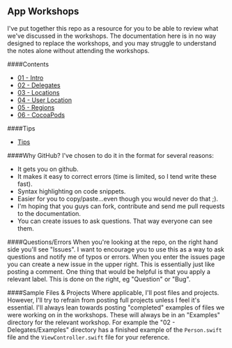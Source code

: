 ## App Workshops

I've put together this repo as a resource for you to be able to review what we've discussed in the workshops. The documentation here is in no way designed to replace the workshops, and you may struggle to understand the notes alone without attending the workshops.

####Contents
+ [01 - Intro](https://github.com/KyleGoslan/App-Workshops/tree/master/01%20-%20Intro%20%26%20Objects)  
+ [02 - Delegates](https://github.com/KyleGoslan/App-Workshops/tree/master/02%20-%20Delegates)	
+ [03 - Locations](https://github.com/KyleGoslan/App-Workshops/tree/master/03%20-%20Locations)  
+ [04 - User Location](https://github.com/KyleGoslan/App-Workshops/tree/master/04%20-%20User%20Location)	
+ [05 - Regions](https://github.com/KyleGoslan/App-Workshops/tree/master/05%20-%20Regions)	
+ [06 - CocoaPods](https://github.com/KyleGoslan/App-Workshops/tree/master/06%20-%20CocoaPods)	

####Tips
+ [Tips](https://github.com/KyleGoslan/App-Workshops/blob/master/Tips.md) 

####Why GitHub?
I've chosen to do it in the format for several reasons:
+ It gets you on github.
+ It makes it easy to correct errors (time is limited, so I tend write these fast).
+ Syntax highlighting on code snippets.  
+ Easier for you to copy/paste...even though you would never do that ;). 
+ I'm hoping that you guys can fork, contribute and send me pull requests to the documentation.  
+ You can create issues to ask questions. That way everyone can see them.  

####Questions/Errors
When you're looking at the repo, on the right hand side you'll see "Issues". I want to encourage you to use this as a way to ask questions and notify me of typos or errors. When you enter the issues page you can create a new issue in the upper right. This is essentially just like posting a comment. One thing that would be helpful is that you apply a relevant label. This is done on the right, eg "Question" or "Bug".

####Sample Files & Projects
Where applicable, I'll post files and projects. However, I'll try to refrain from posting full projects unless I feel it's essential. I'll always lean towards posting "completed" examples of files we were working on in the workshops. These will always be in an "Examples" directory for the relevant workshop. For example the "02 - Delegates/Examples" directory has a finished example of the `Person.swift` file and the `ViewController.swift` file for your reference. 




